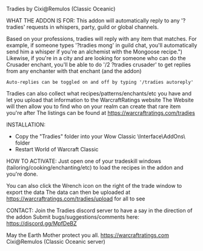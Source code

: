 Tradies
by Cixi@Remulos (Classic Oceanic)


WHAT THE ADDON IS FOR:
	This addon will automatically reply to any '?tradies' requests in whispers, party, guild or global channels.
	
  Based on your professions, tradies will reply with any item that matches.
	For example, if someone types '?tradies mong' in guild chat, you'll automatically send him a whisper if you're an alchemist with the Mongoose recipe.")
	Likewise, if you're in a city and are looking for someone who can do the Crusader enchant, you'll be able to do '/2 ?tradies crusader' to get replies
  from any enchanter with that enchant (and the addon)

	Auto-replies can be toggled on and off by typing '/tradies autoreply'
  
  Tradies can also collect what recipes/patterns/enchants/etc you have and let you upload that information to the WarcraftRatings website
  The Website will then allow you to find who on your realm can create that rare item you're after
  The listings can be found at https://warcraftratings.com/tradies


INSTALLATION:
  - Copy the "Tradies" folder into your Wow Classic \Interface\AddOns\ folder
  - Restart World of Warcraft Classic
 
  
HOW TO ACTIVATE:
  Just open one of your tradeskill windows (tailoring/cooking/enchanting/etc) to load the recipes in the addon and you're done.

  You can also click the Wrench icon on the right of the trade window to export the data
  The data can then be uploaded at https://warcraftratings.com/tradies/upload for all to see
     

CONTACT:
  Join the Tradies discord server to have a say in the direction of the addon
  Submit bugs/suggestions/comments here: https://discord.gg/MpfDeBZ


May the Earth Mother protect you all.
https://warcraftratings.com
Cixi@Remulos (Classic Oceanic server)
  
  
